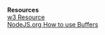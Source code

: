 __Resources__  
[w3 Resource](https://www.w3resource.com/node.js/nodejs-buffer.php)  
[NodeJS.org How to use Buffers](https://nodejs.org/en/knowledge/advanced/buffers/how-to-use-buffers/)